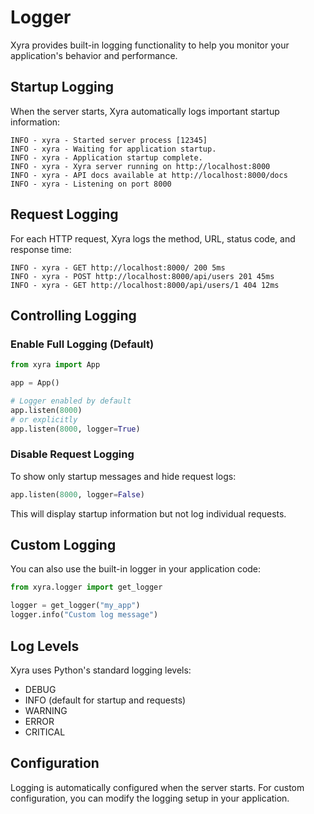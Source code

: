 # Logger

Xyra provides built-in logging functionality to help you monitor your application's behavior and performance.

## Startup Logging

When the server starts, Xyra automatically logs important startup information:

```
INFO - xyra - Started server process [12345]
INFO - xyra - Waiting for application startup.
INFO - xyra - Application startup complete.
INFO - xyra - Xyra server running on http://localhost:8000
INFO - xyra - API docs available at http://localhost:8000/docs
INFO - xyra - Listening on port 8000
```

## Request Logging

For each HTTP request, Xyra logs the method, URL, status code, and response time:

```
INFO - xyra - GET http://localhost:8000/ 200 5ms
INFO - xyra - POST http://localhost:8000/api/users 201 45ms
INFO - xyra - GET http://localhost:8000/api/users/1 404 12ms
```

## Controlling Logging

### Enable Full Logging (Default)

```python
from xyra import App

app = App()

# Logger enabled by default
app.listen(8000)
# or explicitly
app.listen(8000, logger=True)
```

### Disable Request Logging

To show only startup messages and hide request logs:

```python
app.listen(8000, logger=False)
```

This will display startup information but not log individual requests.

## Custom Logging

You can also use the built-in logger in your application code:

```python
from xyra.logger import get_logger

logger = get_logger("my_app")
logger.info("Custom log message")
```

## Log Levels

Xyra uses Python's standard logging levels:
- DEBUG
- INFO (default for startup and requests)
- WARNING
- ERROR
- CRITICAL

## Configuration

Logging is automatically configured when the server starts. For custom configuration, you can modify the logging setup in your application.